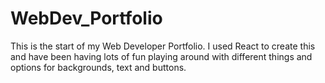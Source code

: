 # WebDev_Portfolio

This is the start of my Web Developer Portfolio.
I used React to create this and have been having lots of fun playing around with different things and options for backgrounds, text and buttons.
